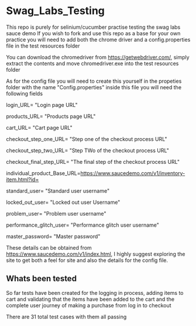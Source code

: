 # Swag_Labs_Testing
This repo is purely for selinium/cucumber practise testing the swag labs sauce demo 
If you wish to fork and use this repo as a base for your own practice you will need to add both the chrome driver and a config.properties file in the test resources folder

You can download the chromedriver from https://getwebdriver.com/, simply extract the contents and move chromedriver.exe into the test resources folder

As for the config file you will need to create this yourself in the propeties folder with the name "Config.properties" inside this file you will need the following fields

login_URL= "Login page URL"

products_URL= "Products page URL"

cart_URL= "Cart page URL"

checkout_step_one_URL= "Step one of the checkout process URL"

checkout_step_two_URL= "Step TWo of the checkout process URL"

checkout_final_step_URL= "The final step of the checkout process URL"

individual_product_Base_URL=https://www.saucedemo.com/v1/inventory-item.html?id=


standard_user= "Standard user username"

locked_out_user= "Locked out user Username"

problem_user= "Problem user username"

performance_glitch_user= "Performance glitch user username"

master_password= "Master password"

These details can be obtained from https://www.saucedemo.com/v1/index.html, I highly suggest exploring the site to get both a feel for site and also the details for the config file.

## Whats been tested

So far tests have been created for the logging in process, adding items to cart and validating that the items have been added to the cart and the complete user journey of making a purchase from log in to checkout

There are 31 total test cases with them all passing 
